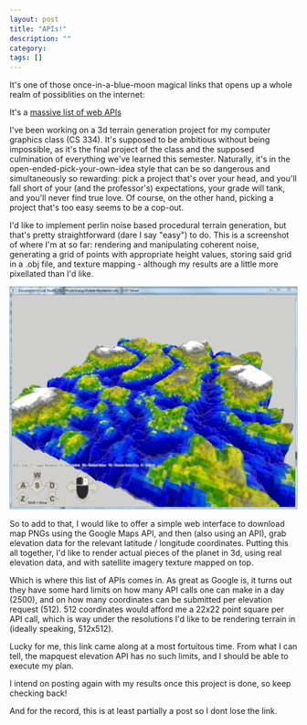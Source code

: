 ```yaml
---
layout: post
title: "APIs!"
description: ""
category: 
tags: []
---
```

It's one of those once-in-a-blue-moon magical links that opens up a whole realm of possiblities on the internet:

It's a [massive list of web APIs](http://www.programmableweb.com/apis/directory)

I've been working on a 3d terrain generation project for my computer graphics class (CS 334). It's supposed to be ambitious without being impossible, as it's the final project of the class and the supposed culmination of everything we've learned this semester. Naturally, it's in the open-ended-pick-your-own-idea style that can be so dangerous and simultaneously so rewarding: pick a project that's over your head, and you'll fall short of your (and the professor's) expectations, your grade will tank, and you'll never find true love. Of course, on the other hand, picking a project that's too easy seems to be a cop-out.


I'd like to implement perlin noise based procedural terrain generation, but that's pretty straightforward (dare I say "easy") to do. This is a screenshot of where I'm at so far: rendering and manipulating coherent noise, generating a grid of points with appropriate height values, storing said grid in a .obj file, and texture mapping - although my results are a little more pixellated than I'd like.

<img src="/assets/terrain-gen-tex-map.PNG">



So to add to that, I would like to offer a simple web interface to download map PNGs using the Google Maps API, and then (also using an API), grab elevation data for the relevant latitude / longitude coordinates. Putting this all together, I'd like to render actual pieces of the planet in 3d, using real elevation data, and with satellite imagery texture mapped on top.


Which is where this list of APIs comes in. As great as Google is, it turns out they have some hard limits on how many API calls one can make in a day (2500), and on how many coordinates can be submitted per elevation request (512). 512 coordinates would afford me a 22x22 point square per API call, which is way under the resolutions I'd like to be rendering terrain in (ideally speaking, 512x512).


Lucky for me, this link came along at a most fortuitous time. From what I can tell, the mapquest elevation API has no such limits, and I should be able to execute my plan.


I intend on posting again with my results once this project is done, so keep checking back!


And for the record, this is at least partially a post so I dont lose the link.